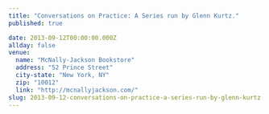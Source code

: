 ```yaml
---
title: "Conversations on Practice: A Series run by Glenn Kurtz."
published: true

date: 2013-09-12T00:00:00.000Z
allday: false
venue: 
  name: "McNally-Jackson Bookstore"
  address: "52 Prince Street"
  city-state: "New York, NY"
  zip: "10012"
  link: "http://mcnallyjackson.com/"
slug: 2013-09-12-conversations-on-practice-a-series-run-by-glenn-kurtz
---
```


